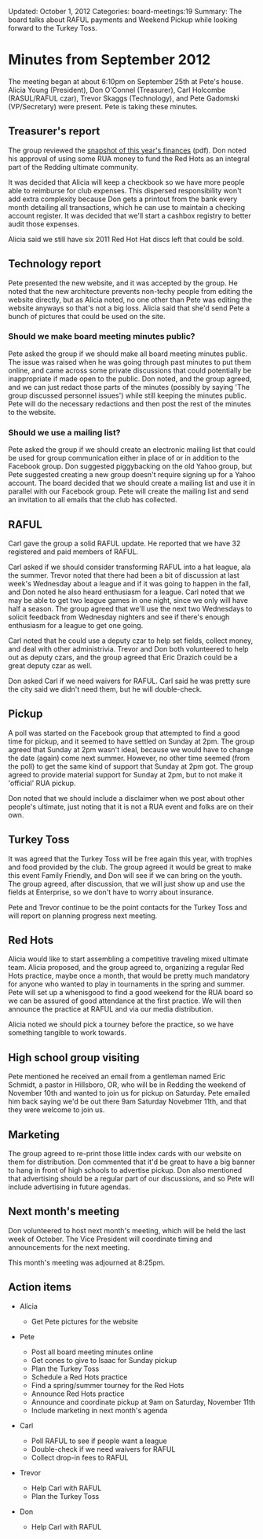 Updated: October 1, 2012
Categories: board-meetings:19
Summary: The board talks about RAFUL payments and Weekend Pickup while looking forward to the Turkey Toss.

# Minutes from September 2012

The meeting began at about 6:10pm on September 25th at Pete's house.
Alicia Young (President), Don O'Connel (Treasurer), Carl Holcombe (RASUL/RAFUL czar), Trevor Skaggs (Technology), and Pete Gadomski (VP/Secretary) were present.
Pete is taking these minutes.


## Treasurer's report

The group reviewed the <a href="/attachments/financials/balance-sheet-2012-09-13.pdf">snapshot of this year's finances</a> (pdf).
Don noted his approval of using some RUA money to fund the Red Hots as an integral part of the Redding ultimate community.

It was decided that Alicia will keep a checkbook so we have more people able to reimburse for club expenses.
This dispersed responsibility won't add extra complexity because Don gets a printout from the bank every month detailing all transactions, which he can use to maintain a checking account register.
It was decided that we'll start a cashbox registry to better audit those expenses.

Alicia said we still have six 2011 Red Hot Hat discs left that could be sold.

## Technology report

Pete presented the new website, and it was accepted by the group.
He noted that the new architecture prevents non-techy people from editing the website directly, but as Alicia noted, no one other than Pete was editing the website anyways so that's not a big loss.
Alicia said that she'd send Pete a bunch of pictures that could be used on the site.

### Should we make board meeting minutes public?

Pete asked the group if we should make all board meeting minutes public.
The issue was raised when he was going through past minutes to put them online, and came across some private discussions that could potentially be inappropriate if made open to the public.
Don noted, and the group agreed, and we can just redact those parts of the minutes (possibly by saying 'The group discussed personnel issues') while still keeping the minutes public.
Pete will do the necessary redactions and then post the rest of the minutes to the website.

### Should we use a mailing list?

Pete asked the group if we should create an electronic mailing list that could be used for group communication either in place of or in addition to the Facebook group.
Don suggested piggybacking on the old Yahoo group, but Pete suggested creating a new group doesn't require signing up for a Yahoo account.
The board decided that we should create a mailing list and use it in parallel with our Facebook group.
Pete will create the mailing list and send an invitation to all emails that the club has collected.


## RAFUL

Carl gave the group a solid RAFUL update.
He reported that we have 32 registered and paid members of RAFUL.

Carl asked if we should consider transforming RAFUL into a hat league, ala the summer.
Trevor noted that there had been a bit of discussion at last week's Wednesday about a league and if it was going to happen in the fall, and Don noted he also heard enthusiasm for a league.
Carl noted that we may be able to get two league games in one night, since we only will have half a season.
The group agreed that we'll use the next two Wednesdays to solicit feedback from Wednesday nighters and see if there's enough enthusiasm for a league to get one going.

Carl noted that he could use a deputy czar to help set fields, collect money, and deal with other administrivia.
Trevor and Don both volunteered to help out as deputy czars, and the group agreed that Eric Drazich could be a great deputy czar as well.

Don asked Carl if we need waivers for RAFUL.
Carl said he was pretty sure the city said we didn't need them, but he will double-check.


## Pickup

A poll was started on the Facebook group that attempted to find a good time for pickup, and it seemed to have settled on Sunday at 2pm.
The group agreed that Sunday at 2pm wasn't ideal, because we would have to change the date (again) come next summer.
However, no other time seemed (from the poll) to get the same kind of support that Sunday at 2pm got.
The group agreed to provide material support for Sunday at 2pm, but to not make it 'official' RUA pickup.

Don noted that we should include a disclaimer when we post about other people's ultimate, just noting that it is not a RUA event and folks are on their own.


## Turkey Toss

It was agreed that the Turkey Toss will be free again this year, with trophies and food provided by the club.
The group agreed it would be great to make this event Family Friendly, and Don will see if we can bring on the youth.
The group agreed, after discussion, that we will just show up and use the fields at Enterprise, so we don't have to worry about insurance.

Pete and Trevor continue to be the point contacts for the Turkey Toss and will report on planning progress next meeting.

## Red Hots

Alicia would like to start assembling a competitive traveling mixed ultimate team.
Alicia proposed, and the group agreed to, organizing a regular Red Hots practice, maybe once a month, that would be pretty much mandatory for anyone who wanted to play in tournaments in the spring and summer.
Pete will set up a whenisgood to find a good weekend for the RUA board so we can be assured of good attendance at the first practice.
We will then announce the practice at RAFUL and via our media distribution.

Alicia noted we should pick a tourney before the practice, so we have something tangible to work towards.


## High school group visiting

Pete mentioned he received an email from a gentleman named Eric Schmidt, a pastor in Hillsboro, OR, who will be in Redding the weekend of November 10th and wanted to join us for pickup on Saturday.
Pete emailed him back saying we'd be out there 9am Saturday Novebmer 11th, and that they were welcome to join us.

## Marketing

The group agreed to re-print those little index cards with our website on them for distribution.
Don commented that it'd be great to have a big banner to hang in front of high schools to advertise pickup.
Don also mentioned that advertising should be a regular part of our discussions, and so Pete will include advertising in future agendas.


## Next month's meeting

Don volunteered to host next month's meeting, which will be held the last week of October.
The Vice President will coordinate timing and announcements for the next meeting.

This month's meeting was adjourned at 8:25pm.


## Action items

* Alicia

  * Get Pete pictures for the website

* Pete

  * Post all board meeting minutes online
  * Get cones to give to Isaac for Sunday pickup
  * Plan the Turkey Toss
  * Schedule a Red Hots practice
  * Find a spring/summer tourney for the Red Hots
  * Announce Red Hots practice
  * Announce and coordinate pickup at 9am on Saturday, November 11th
  * Include marketing in next month's agenda

* Carl

  * Poll RAFUL to see if people want a league
  * Double-check if we need waivers for RAFUL
  * Collect drop-in fees to RAFUL

* Trevor

  * Help Carl with RAFUL
  * Plan the Turkey Toss

* Don

  * Help Carl with RAFUL
